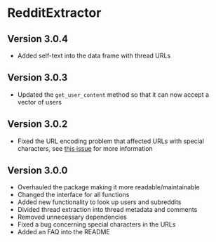 # RedditExtractor

## Version 3.0.4

* Added self-text into the data frame with thread URLs

## Version 3.0.3

* Updated the `get_user_content` method so that it can now accept a vector of users

## Version 3.0.2

* Fixed the URL encoding problem that affected URLs with special characters, see [this issue](https://github.com/ivan-rivera/RedditExtractor/issues/17) for more information

## Version 3.0.0

* Overhauled the package making it more readable/maintainable
* Changed the interface for all functions
* Added new functionality to look up users and subreddits
* Divided thread extraction into thread metadata and comments
* Removed unnecessary dependencies
* Fixed a bug concerning special characters in the URLs
* Added an FAQ into the README
